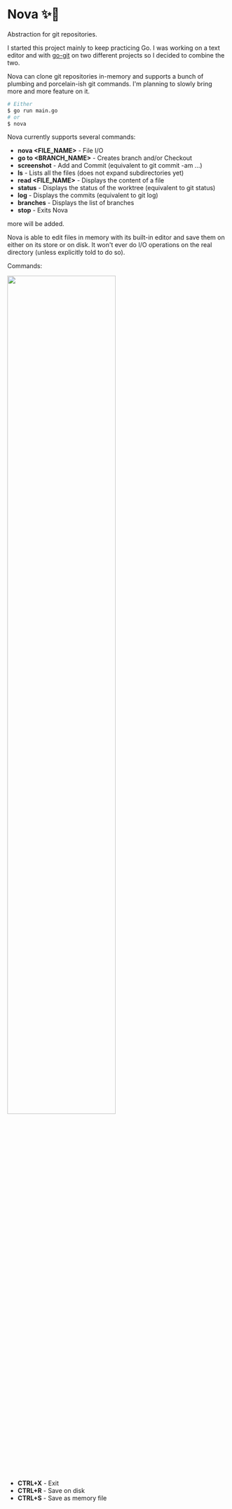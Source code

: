 # Nova ✨🌙

Abstraction for git repositories.

I started this project mainly to keep practicing Go. I was working on a text editor and with <a href="https://github.com/go-git/go-git">go-git</a> on two different projects so I decided to combine the two.

Nova can clone git repositories in-memory and supports a bunch of plumbing and porcelain-ish git commands. I'm planning to slowly bring more and more feature on it.

```bash
# Either
$ go run main.go
# or
$ nova
```

Nova currently supports several commands:

- <b>nova <FILE_NAME></b> - File I/O
- <b>go to <BRANCH_NAME></b> - Creates branch and/or Checkout
- <b>screenshot</b> - Add and Commit (equivalent to git commit -am ...)
- <b>ls</b> - Lists all the files (does not expand subdirectories yet)
- <b>read <FILE_NAME></b> - Displays the content of a file
- <b>status</b> - Displays the status of the worktree (equivalent to git status)
- <b>log</b> - Displays the commits (equivalent to git log)
- <b>branches</b> - Displays the list of branches
- <b>stop</b> - Exits Nova

more will be added.

Nova is able to edit files in memory with its built-in editor and save them on either on its store or on disk. It won't ever do I/O operations on the real directory (unless explicitly told to do so).

Commands:

<img src="https://i.ibb.co/RHvqqSD/Schermata-2022-04-24-alle-16-08-01.png" style="width: 70%" />

- <b>CTRL+X</b> - Exit
- <b>CTRL+R</b> - Save on disk
- <b>CTRL+S</b> - Save as memory file
